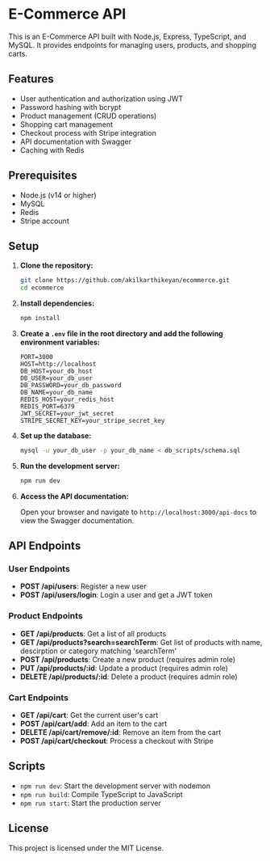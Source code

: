 # E-Commerce API

This is an E-Commerce API built with Node.js, Express, TypeScript, and MySQL. It provides endpoints for managing users, products, and shopping carts.

## Features

- User authentication and authorization using JWT
- Password hashing with bcrypt
- Product management (CRUD operations)
- Shopping cart management
- Checkout process with Stripe integration
- API documentation with Swagger
- Caching with Redis

## Prerequisites

- Node.js (v14 or higher)
- MySQL
- Redis
- Stripe account

## Setup

1. **Clone the repository:**

    ```sh
    git clone https://github.com/akilkarthikeyan/ecommerce.git
    cd ecommerce
    ```

2. **Install dependencies:**

    ```sh
    npm install
    ```

3. **Create a `.env` file in the root directory and add the following environment variables:**

    ```env
    PORT=3000
    HOST=http://localhost
    DB_HOST=your_db_host
    DB_USER=your_db_user
    DB_PASSWORD=your_db_password
    DB_NAME=your_db_name
    REDIS_HOST=your_redis_host
    REDIS_PORT=6379
    JWT_SECRET=your_jwt_secret
    STRIPE_SECRET_KEY=your_stripe_secret_key
    ```

4. **Set up the database:**

    ```sh
    mysql -u your_db_user -p your_db_name < db_scripts/schema.sql
    ```

5. **Run the development server:**

    ```sh
    npm run dev
    ```

6. **Access the API documentation:**

    Open your browser and navigate to `http://localhost:3000/api-docs` to view the Swagger documentation.

## API Endpoints

### User Endpoints

- **POST /api/users**: Register a new user
- **POST /api/users/login**: Login a user and get a JWT token

### Product Endpoints

- **GET /api/products**: Get a list of all products
- **GET /api/products?search=searchTerm**: Get list of products with name, descirption or category matching 'searchTerm'
- **POST /api/products**: Create a new product (requires admin role)
- **PUT /api/products/:id**: Update a product (requires admin role)
- **DELETE /api/products/:id**: Delete a product (requires admin role)

### Cart Endpoints

- **GET /api/cart**: Get the current user's cart
- **POST /api/cart/add**: Add an item to the cart
- **DELETE /api/cart/remove/:id**: Remove an item from the cart
- **POST /api/cart/checkout**: Process a checkout with Stripe

## Scripts

- `npm run dev`: Start the development server with nodemon
- `npm run build`: Compile TypeScript to JavaScript
- `npm run start`: Start the production server

## License

This project is licensed under the MIT License.
